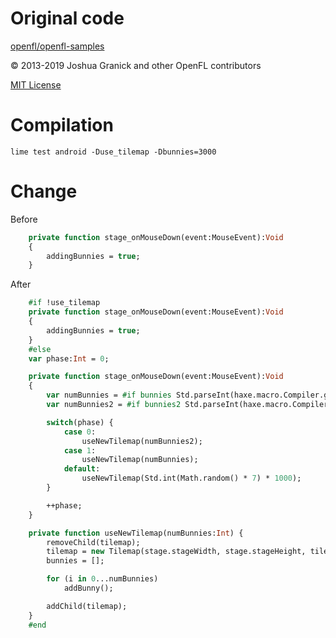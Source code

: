 # Original code

[openfl/openfl-samples](https://github.com/openfl/openfl-samples)

© 2013-2019 Joshua Granick and other OpenFL contributors

[MIT License](https://github.com/openfl/openfl-samples/blob/master/LICENSE.md)


# Compilation

`lime test android -Duse_tilemap -Dbunnies=3000`


# Change

Before
```haxe
	private function stage_onMouseDown(event:MouseEvent):Void
	{
		addingBunnies = true;
	}
```

After
```haxe
	#if !use_tilemap
	private function stage_onMouseDown(event:MouseEvent):Void
	{
		addingBunnies = true;
	}
	#else
	var phase:Int = 0;

	private function stage_onMouseDown(event:MouseEvent):Void
	{
		var numBunnies = #if bunnies Std.parseInt(haxe.macro.Compiler.getDefine("bunnies")) #else 100 #end;
		var numBunnies2 = #if bunnies2 Std.parseInt(haxe.macro.Compiler.getDefine("bunnies2")) #else numBunnies * 2 #end;

		switch(phase) {
			case 0:
				useNewTilemap(numBunnies2);
			case 1:
				useNewTilemap(numBunnies);
			default: 
				useNewTilemap(Std.int(Math.random() * 7) * 1000);
		}

		++phase;
	}

	private function useNewTilemap(numBunnies:Int) {
		removeChild(tilemap);
		tilemap = new Tilemap(stage.stageWidth, stage.stageHeight, tileset);
		bunnies = [];

		for (i in 0...numBunnies)
			addBunny();

		addChild(tilemap);
	}
	#end
```